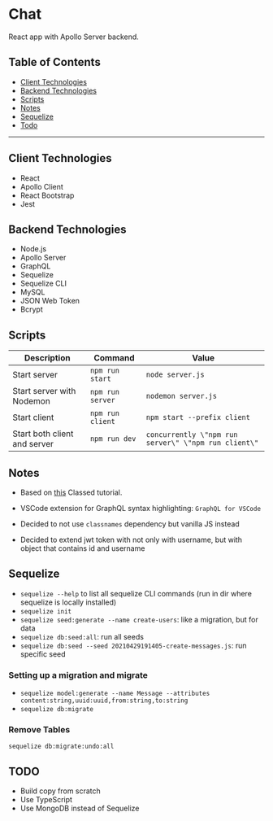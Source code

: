 # Chat

React app with Apollo Server backend.

## Table of Contents

-   [Client Technologies](#client-technologies)
-   [Backend Technologies](#backend-technologies)
-   [Scripts](#scripts)
-   [Notes](#notes)
-   [Sequelize](#sequelize)
-   [Todo](#todo)

---

## Client Technologies

-   React
-   Apollo Client
-   React Bootstrap
-   Jest

## Backend Technologies

-   Node.js
-   Apollo Server
-   GraphQL
-   Sequelize
-   Sequelize CLI
-   MySQL
-   JSON Web Token
-   Bcrypt

## Scripts

| Description                  | Command          | Value                                                |
| ---------------------------- | ---------------- | ---------------------------------------------------- |
| Start server                 | `npm run start`  | `node server.js`                                     |
| Start server with Nodemon    | `npm run server` | `nodemon server.js`                                  |
| Start client                 | `npm run client` | `npm start --prefix client`                          |
| Start both client and server | `npm run dev`    | `concurrently \"npm run server\" \"npm run client\"` |

## Notes

-   Based on [this](https://www.youtube.com/playlist?list=PLMhAeHCz8S3_VYiYxpcXtMz96vePOuOX3) Classed tutorial.

-   VSCode extension for GraphQL syntax highlighting: `GraphQL for VSCode`

-   Decided to not use `classnames` dependency but vanilla JS instead

-   Decided to extend jwt token with not only with username, but with object that contains id and username

## Sequelize

-   `sequelize --help` to list all sequelize CLI commands (run in dir where sequelize is locally installed)
-   `sequelize init`
-   `sequelize seed:generate --name create-users`: like a migration, but for data
-   `sequelize db:seed:all`: run all seeds
-   `sequelize db:seed --seed 20210429191405-create-messages.js`: run specific seed

### Setting up a migration and migrate

-   `sequelize model:generate --name Message --attributes content:string,uuid:uuid,from:string,to:string`
-   `sequelize db:migrate`

### Remove Tables

`sequelize db:migrate:undo:all`

## TODO

-   Build copy from scratch
-   Use TypeScript
-   Use MongoDB instead of Sequelize
